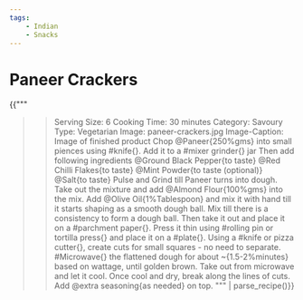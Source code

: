 ```yaml
---
tags:
    - Indian
    - Snacks
---
```


# Paneer Crackers

{{"""
>> Serving Size: 6
>> Cooking Time: 30 minutes
>> Category: Savoury
>> Type: Vegetarian
>> Image: paneer-crackers.jpg
>> Image-Caption: Image of finished product
Chop @Paneer{250%gms} into small piences using #knife{}.
Add it to a #mixer grinder{} jar 
Then add following ingredients
@Ground Black Pepper{to taste}
@Red Chilli Flakes{to taste}
@Mint Powder{to taste (optional)}
@Salt{to taste}
Pulse and Grind till Paneer turns into dough.
Take out the mixture and add @Almond Flour{100%gms} into the mix.
Add @Olive Oil{1%Tablespoon} and mix it with hand till it starts shaping as a smooth dough ball.
Mix till there is a consistency to form a dough ball.
Then take it out and place it on a #parchment paper{}.
Press it thin using #rolling pin or tortilla press{} and place it on a #plate{}.
Using a #knife or pizza cutter{}, create cuts for small squares - no need to separate.
#Microwave{} the flattened dough for about ~{1.5-2%minutes} based on wattage, until golden brown.
Take out from microwave and let it cool.
Once cool and dry, break along the lines of cuts.
Add @extra seasoning{as needed} on top.
""" | parse_recipe()}}